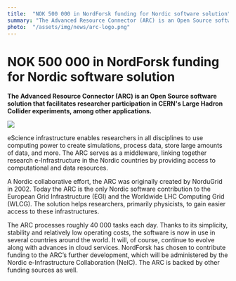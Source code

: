 ```yaml
---
title:  "NOK 500 000 in NordForsk funding for Nordic software solution" 
summary: "The Advanced Resource Connector (ARC) is an Open Source software solution that facilitates researcher participation in CERN's Large Hadron Collider experiments, among other applications."
photo:  "/assets/img/news/arc-logo.png"
---
```


NOK 500 000 in NordForsk funding for Nordic software solution
=============================================================

**The Advanced Resource Connector (ARC) is an Open Source software solution that facilitates researcher participation in CERN's Large Hadron Collider experiments, among other applications.**

<img class="smallpic" src="{{ site.baseurl }}/assets/img/news/arc-logo.png">

eScience infrastructure enables researchers in all disciplines to use computing power to create simulations, process data, store large amounts of data, and more. The ARC serves as a middleware, linking together research e-Infrastructure in the Nordic countries by providing access to computational and data resources.

A Nordic collaborative effort, the ARC was originally created by NorduGrid in 2002. Today the ARC is the only Nordic software contribution to the European Grid Infrastructure (EGI) and the Worldwide LHC Computing Grid (WLCG). The solution helps researchers, primarily physicists, to gain easier access to these infrastructures.

The ARC processes roughly 40 000 tasks each day. Thanks to its simplicity, stability and relatively low operating costs, the software is now in use in several countries around the world. It will, of course, continue to evolve along with advances in cloud services. NordForsk has chosen to contribute funding to the ARC’s further development, which will be administered by the Nordic e-Infrastructure Collaboration (NeIC). The ARC is backed by other funding sources as well.
